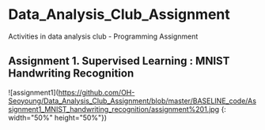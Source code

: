 # Data_Analysis_Club_Assignment
Activities in data analysis club - Programming Assignment
## Assignment 1. Supervised Learning : MNIST Handwriting Recognition
![assignment1](https://github.com/OH-Seoyoung/Data_Analysis_Club_Assignment/blob/master/BASELINE_code/Assignment1_MNIST_handwriting_recognition/assignment%201.jpg {: width="50%" height="50%"})

